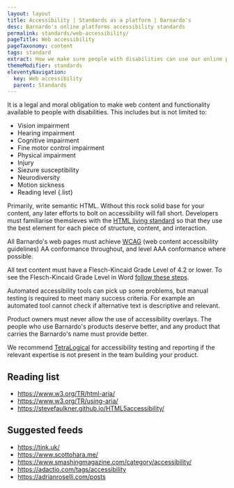```yaml
---
layout: layout
title: Accessibility | Standards as a platform | Barnardo's
desc: Barnardo's online platforms accessibility standards
permalink: standards/web-accessibility/
pageTitle: Web accessibility
pageTaxonomy: content
tags: standard
extract: How we make sure people with disabilities can use our online products.
themeModifier: standards
eleventyNavigation:
  key: Web accessibility
  parent: Standards
---
```


It is a legal and moral obligation to make web content and functionality available to people with disabilities. This includes but is not limited to:

- Vision impairment
- Hearing impairment
- Cognitive impairment
- Fine motor control impairment
- Physical impairment
- Injury
- Siezure susceptibility
- Neurodiversity
- Motion sickness
- Reading level
{.list}

Primarily, write semantic HTML. Without this rock solid base for your content, any later efforts to bolt on accessibility will fall short. Developers must familiarise themsleves with the [HTML living standard](https://html.spec.whatwg.org/multipage/) so that they use the best element for each piece of structure, content, and interaction.

All Barnardo's web pages must achieve [WCAG](https://www.w3.org/TR/WCAG21/) (web content accessibility guidelines) AA conformance throughout, and level AAA conformance where possible.

All text content must have a Flesch-Kincaid Grade Level of 4.2 or lower. To see the Flesch-Kincaid Grade Level in Word [follow these steps](https://support.microsoft.com/en-us/office/get-your-document-s-readability-and-level-statistics-85b4969e-e80a-4777-8dd3-f7fc3c8b3fd2).

Automated accessibility tools can pick up some problems, but manual testing is required to meet many success criteria. For example an automated tool cannot check if alternative text is descriptive and relevant.

Product owners must never allow the use of accessibility overlays. The people who use Barnardo's products deserve better, and any product that carries the Barnardo's name must provide better.

We recommend [TetraLogical](https://tetralogical.com/) for accessibility testing and reporting if the relevant expertise is not present in the team building your product.

## Reading list

- https://www.w3.org/TR/html-aria/
- https://www.w3.org/TR/using-aria/
- https://stevefaulkner.github.io/HTML5accessibility/

## Suggested feeds

- https://tink.uk/
- https://www.scottohara.me/
- https://www.smashingmagazine.com/category/accessibility/
- https://adactio.com/tags/accessibility
- https://adrianroselli.com/posts
